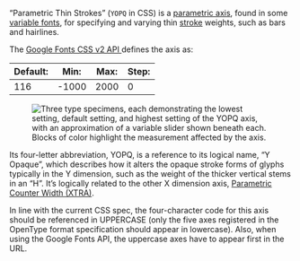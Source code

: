 
“Parametric Thin Strokes” (`YOPQ` in CSS) is a [parametric axis](/glossary/parametric_axis), found in some [variable fonts](/glossary/variable_fonts), for specifying and varying thin [stroke](/glossary/stroke) weights, such as bars and hairlines.

The [Google Fonts CSS v2 API ](https://developers.google.com/fonts/docs/css2) defines the axis as:

| Default: | Min: | Max: | Step: |
| --- | --- | --- | --- |
| 116 | -1000 | 2000 | 0 |

<figure>

![Three type specimens, each demonstrating the lowest setting, default setting, and highest setting of the YOPQ axis, with an approximation of a variable slider shown beneath each. Blocks of color highlight the measurement affected by the axis.](images/thumbnail.svg)

</figure>

Its four-letter abbreviation, YOPQ, is a reference to its logical name, “Y Opaque”, which describes how it alters the opaque stroke forms of glyphs typically in the Y dimension, such as the weight of the thicker vertical stems in an “H”. It’s logically related to the other X dimension axis, [Parametric Counter Width (XTRA)](/glossary/xtra_axis).

In line with the current CSS spec, the four-character code for this axis should be referenced in UPPERCASE (only the five axes registered in the OpenType format specification should appear in lowercase). Also, when using the Google Fonts API, the uppercase axes have to appear first in the URL.
